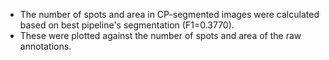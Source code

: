 - The number of spots and area in CP-segmented images were calculated based on best pipeline's segmentation (F1=0.3770).
- These were plotted against the number of spots and area of the raw annotations.

